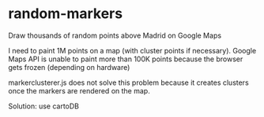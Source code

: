 # random-markers
Draw thousands of random points above Madrid on Google Maps


I need to paint 1M points on a map (with cluster points if necessary).
Google Maps API is unable to paint more than 100K points because the browser gets frozen (depending on hardware)

markerclusterer.js does not solve this problem because it creates clusters once the markers are rendered on the map.

Solution: use cartoDB
